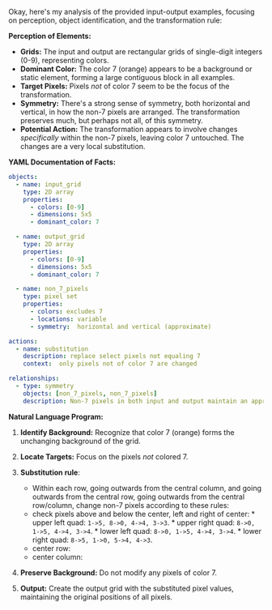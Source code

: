 Okay, here's my analysis of the provided input-output examples, focusing on perception, object identification, and the transformation rule:

**Perception of Elements:**

*   **Grids:** The input and output are rectangular grids of single-digit integers (0-9), representing colors.
*   **Dominant Color:** The color 7 (orange) appears to be a background or static element, forming a large contiguous block in all examples.
*   **Target Pixels:** Pixels *not* of color 7 seem to be the focus of the transformation.
*   **Symmetry:** There's a strong sense of symmetry, both horizontal and vertical, in how the non-7 pixels are arranged. The transformation preserves much, but perhaps not all, of this symmetry.
*   **Potential Action:** The transformation appears to involve changes *specifically* within the non-7 pixels, leaving color 7 untouched. The changes are a very local substitution.

**YAML Documentation of Facts:**


```yaml
objects:
  - name: input_grid
    type: 2D array
    properties:
      - colors: [0-9]
      - dimensions: 5x5
      - dominant_color: 7

  - name: output_grid
    type: 2D array
    properties:
      - colors: [0-9]
      - dimensions: 5x5
      - dominant_color: 7

  - name: non_7_pixels
    type: pixel set
    properties:
      - colors: excludes 7
      - locations: variable
      - symmetry:  horizontal and vertical (approximate)

actions:
  - name: substitution
    description: replace select pixels not equaling 7
    context:  only pixels not of color 7 are changed

relationships:
  - type: symmetry
    objects: [non_7_pixels, non_7_pixels]
    description: Non-7 pixels in both input and output maintain an approximate, central-axis reflective symmetry.

```


**Natural Language Program:**

1.  **Identify Background:** Recognize that color 7 (orange) forms the unchanging background of the grid.

2.  **Locate Targets:** Focus on the pixels *not* colored 7.

3. **Substitution rule**:
    *   Within each row, going outwards from the central column, and going outwards from the central row, going outwards from the central row/column, change non-7 pixels according to these rules:
    *    check pixels above and below the center, left and right of center:
        *   upper left quad: `1->5, 8->0, 4->4, 3->3`.
        *   upper right quad: `8->0, 1->5, 4->4, 3->4`.
        *   lower left quad: `8->0, 1->5, 4->4, 3->4`.
        *   lower right quad: `8->5, 1->0, 5->4, 4->3`.
    *   center row:
    *   center column:

4.  **Preserve Background:** Do not modify any pixels of color 7.

5.  **Output:** Create the output grid with the substituted pixel values, maintaining the original positions of all pixels.
